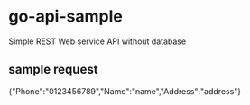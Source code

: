 # go-api-sample
Simple REST Web service API without database 

## sample request
{"Phone":"0123456789","Name":"name","Address":"address"}
